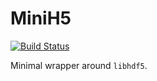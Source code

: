 MiniH5
======

[![Build Status](https://travis-ci.org/EQt/minih5.svg?branch=master)](https://travis-ci.org/EQt/minih5)

Minimal wrapper around `libhdf5`.
